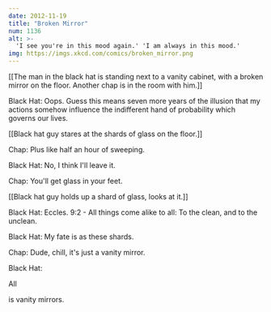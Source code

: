 ```yaml
---
date: 2012-11-19
title: "Broken Mirror"
num: 1136
alt: >-
  'I see you're in this mood again.' 'I am always in this mood.'
img: https://imgs.xkcd.com/comics/broken_mirror.png
---
```

[[The man in the black hat is standing next to a vanity cabinet, with a broken mirror on the floor.  Another chap is in the room with him.]]

Black Hat: Oops.  Guess this means seven more years of the illusion that my actions somehow influence the indifferent hand of probability which governs our lives.

[[Black hat guy stares at the shards of glass on the floor.]]

Chap: Plus like half an hour of sweeping.

Black Hat: No, I think I'll leave it.

Chap: You'll get glass in your feet.

[[Black hat guy holds up a shard of glass, looks at it.]]

Black Hat: Eccles. 9:2 - All things come alike to all: To the clean, and to the unclean.

Black Hat: My fate is as these shards.

Chap: Dude, chill, it's just a vanity mirror.

Black Hat: 

All

 is vanity mirrors.

